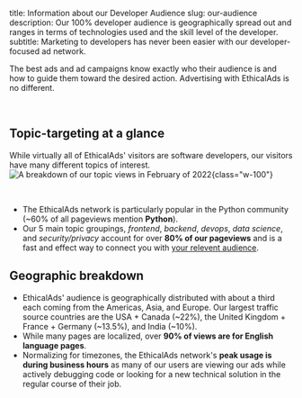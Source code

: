 title: Information about our Developer Audience
slug: our-audience
description: Our 100% developer audience is geographically spread out and ranges in terms of technologies used and the skill level of the developer.
subtitle: Marketing to developers has never been easier with our developer-focused ad network.

The best ads and ad campaigns know exactly who their audience is
and how to guide them toward the desired action.
Advertising with EthicalAds is no different.

​

## Topic-targeting at a glance

While virtually all of EthicalAds' visitors are software developers,
our visitors have many different topics of interest.
![A breakdown of our topic views in February of 2022](../images/pages/learning-hub/topic-breakdown.png){class="w-100"}

​

- The EthicalAds network is particularly popular in the Python community (~60% of all pageviews mention **Python**).
- Our 5 main topic groupings, _frontend_, _backend_, _devops_, _data science_, and _security/privacy_ account for over **80% of our pageviews**
  and is a fast and effect way to connect you with [your relevent audience](https://www.ethicalads.io/advertisers/?ref=our-audience#audiences).

## Geographic breakdown

- EthicalAds' audience is geographically distributed
  with about a third each coming from the Americas, Asia, and Europe.
  Our largest traffic source countries are the USA + Canada (~22%), the United Kingdom + France + Germany (~13.5%), and India (~10%).
- While many pages are localized, over **90% of views are for English language pages**.
- Normalizing for timezones, the EthicalAds network's **peak usage is during business hours** as
  many of our users are viewing our ads while actively debugging code or looking for a new technical solution
  in the regular course of their job.

